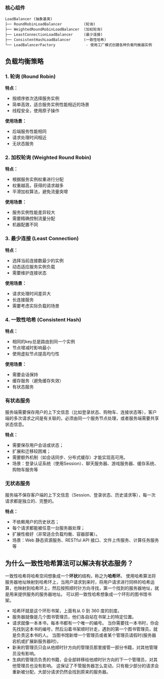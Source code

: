 ### 核心组件

```
LoadBalancer (抽象基类)
├── RoundRobinLoadBalancer          (轮询)
├── WeightedRoundRobinLoadBalancer  (加权轮询)
├── LeastConnectionLoadBalancer     (最少连接)
├── ConsistentHashLoadBalancer      (一致性哈希)
└── LoadBalancerFactory              - 使用工厂模式创建各种负载均衡器实例
```

## 负载均衡策略

### 1. 轮询 (Round Robin)

**特点：**
- 按顺序依次选择服务实例
- 简单高效，适合服务实例性能相近的场景
- 线程安全，使用原子操作

**使用场景：**
- 后端服务性能相同
- 请求处理时间相近
- 无状态服务

### 2. 加权轮询 (Weighted Round Robin)

**特点：**
- 根据服务实例权重进行分配
- 权重越高，获得的请求越多
- 平滑加权算法，避免流量突增

**使用场景：**
- 服务实例性能差异较大
- 需要精确控制流量分配
- 机器配置不同

### 3. 最少连接 (Least Connection)

**特点：**
- 选择当前连接数最少的实例
- 动态适应服务实例负载
- 需要维护连接状态

**使用场景：**
- 请求处理时间差异大
- 长连接服务
- 需要考虑实际负载的场景

### 4. 一致性哈希 (Consistent Hash)

**特点：**
- 相同的key总是路由到同一个实例
- 节点增减时影响最小
- 使用虚拟节点提高均匀性

**使用场景：**
- 需要会话保持
- 缓存服务（避免缓存失效）
- 有状态服务

### 有状态服务

服务端需要保存用户的上下文信息（比如登录状态、购物车、连接状态等），客户端的多次请求之间是有关联的，必须由同一个服务节点处理，或者服务端需要共享状态信息。

**特点：**
- 需要保存用户会话或状态；
- 扩展和迁移较困难；
- 需要额外机制（如会话同步、分布式缓存）才能实现高可用。
- 场景：登录认证系统（使用Session）、聊天服务器、游戏服务器、缓存系统、购物车服务等

### 无状态服务

服务端不保存客户端的上下文信息（Session、登录状态、历史请求等），每一次请求都是独立的、完整的。

**特点：**

- 不依赖用户的历史状态；
- 每个请求都能被任意一台服务器处理；
- 扩展性极好（非常适合负载均衡、容器部署）。
- 场景：Web 静态资源服务、RESTful API 接口、文件上传服务、计算任务服务等

## 为什么一致性哈希算法可以解决有状态服务？

一致性哈希将哈希空间想象成一个**环状**的结构，称之为**哈希环**。
使用哈希算法将服务器地址映射到哈希环上，当用户请求到来时，将用户请求进行同样的哈希运算，也映射到哈希环上，然后按照顺时针方向寻找，第一个找到的服务器地址，就是用来提供服务的服务器地址。
可以把一致性哈希想象成一个环形的图书馆书架。
- 哈希环就是这个环形书架，上面有从 0 到 360 度的刻度。
- 服务器就像是几个图书管理员，他们各自站在书架上的特定位置。
- 请求就像一本本书，每本书都有一个唯一的编号。
当你需要找一本书时，你会先找到这本书的编号，然后沿着书架顺时针走，遇到的第一个图书管理员，就是负责这本书的人。
当图书馆新增一个管理员或者某个管理员请假时(服务器宕机或扩展新服务器时)，
- 新来的管理员只会从他顺时针方向的管理员那里接管一部分书籍，对其他管理员没有影响。
- 生病的管理员负责的书籍，会全部转移给他顺时针方向的下一个管理员，对其他管理员也没有影响。
这保证了不管服务器怎么变动，只有极少部分的请求会重新被分配，大部分请求仍然会找到原来的服务器。